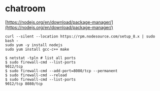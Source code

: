 # chatroom



[https://nodejs.org/en/download/package-manager/](https://nodejs.org/en/download/package-manager/)



```shell
curl --silent --location https://rpm.nodesource.com/setup_8.x | sudo bash -
sudo yum -y install nodejs
sudo yum install gcc-c++ make
```





```shell
$ netstat -tpln # list all ports
$ sudo firewall-cmd --list-ports
9012/tcp
$ sudo firewall-cmd --add-port=8080/tcp --permanent
$ sudo firewall-cmd --reload
$ sudo firewall-cmd --list-ports
9012/tcp 8080/tcp
```

 	